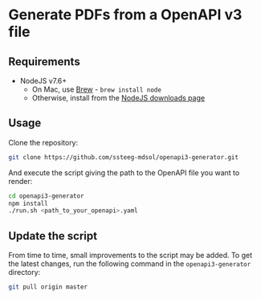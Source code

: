 # Generate PDFs from a OpenAPI v3 file

## Requirements

* NodeJS v7.6+
  * On Mac, use [Brew](https://brew.sh/) - `brew install node`
  * Otherwise, install from the [NodeJS downloads page](https://nodejs.org/en/)


## Usage

Clone the repository:

```sh
git clone https://github.com/ssteeg-mdsol/openapi3-generator.git
```

And execute the script giving the path to the OpenAPI file you want to render:

```sh
cd openapi3-generator
npm install
./run.sh <path_to_your_openapi>.yaml
```


## Update the script

From time to time, small improvements to the script may be added. To get the latest changes, run the following command in the `openapi3-generator` directory:
```sh
git pull origin master
```
